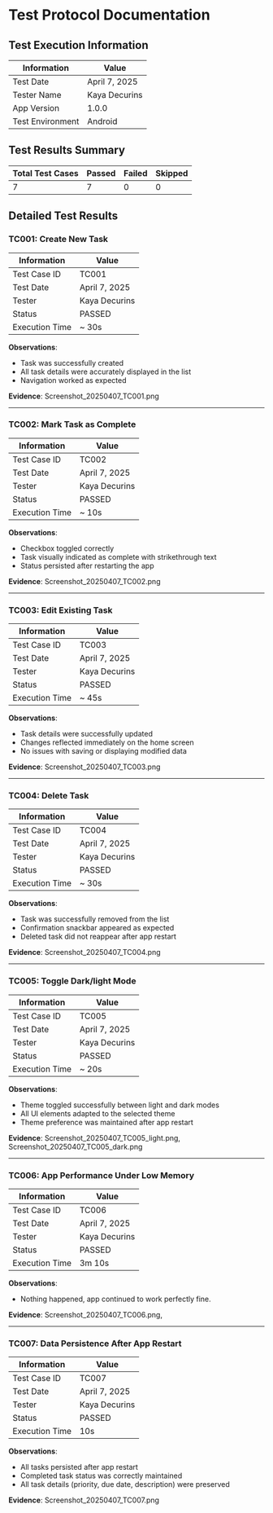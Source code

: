 # Test Protocol Documentation

## Test Execution Information

| Information      | Value                      |
| ---------------- | -------------------------- |
| Test Date        | April 7, 2025              |
| Tester Name      | Kaya Decurins              |
| App Version      | 1.0.0                      |
| Test Environment | Android                    |

## Test Results Summary

| Total Test Cases | Passed | Failed | Skipped |
| ---------------- | ------ | ------ | ------- |
| 7                | 7      | 0      | 0       |

## Detailed Test Results

### TC001: Create New Task

| Information    | Value         |
| -------------- | ------------- |
| Test Case ID   | TC001         |
| Test Date      | April 7, 2025 |
| Tester         | Kaya Decurins |
| Status         | PASSED        |
| Execution Time | ~ 30s         |

**Observations**:

- Task was successfully created
- All task details were accurately displayed in the list
- Navigation worked as expected

**Evidence**: Screenshot_20250407_TC001.png

---

### TC002: Mark Task as Complete

| Information    | Value         |
| -------------- | ------------- |
| Test Case ID   | TC002         |
| Test Date      | April 7, 2025 |
| Tester         | Kaya Decurins |
| Status         | PASSED        |
| Execution Time | ~ 10s         |

**Observations**:

- Checkbox toggled correctly
- Task visually indicated as complete with strikethrough text
- Status persisted after restarting the app

**Evidence**: Screenshot_20250407_TC002.png

---

### TC003: Edit Existing Task

| Information    | Value         |
| -------------- | ------------- |
| Test Case ID   | TC003         |
| Test Date      | April 7, 2025 |
| Tester         | Kaya Decurins |
| Status         | PASSED        |
| Execution Time | ~ 45s         |

**Observations**:

- Task details were successfully updated
- Changes reflected immediately on the home screen
- No issues with saving or displaying modified data

**Evidence**: Screenshot_20250407_TC003.png

---

### TC004: Delete Task

| Information    | Value         |
| -------------- | ------------- |
| Test Case ID   | TC004         |
| Test Date      | April 7, 2025 |
| Tester         | Kaya Decurins |
| Status         | PASSED        |
| Execution Time | ~ 30s         |

**Observations**:

- Task was successfully removed from the list
- Confirmation snackbar appeared as expected
- Deleted task did not reappear after app restart

**Evidence**: Screenshot_20250407_TC004.png

---

### TC005: Toggle Dark/light Mode

| Information    | Value         |
| -------------- | ------------- |
| Test Case ID   | TC005         |
| Test Date      | April 7, 2025 |
| Tester         | Kaya Decurins |
| Status         | PASSED        |
| Execution Time | ~ 20s         |

**Observations**:

- Theme toggled successfully between light and dark modes
- All UI elements adapted to the selected theme
- Theme preference was maintained after app restart

**Evidence**: Screenshot_20250407_TC005_light.png, Screenshot_20250407_TC005_dark.png

---

### TC006: App Performance Under Low Memory

| Information    | Value         |
| -------------- | ------------- |
| Test Case ID   | TC006         |
| Test Date      | April 7, 2025 |
| Tester         | Kaya Decurins |
| Status         | PASSED        |
| Execution Time | 3m 10s        |

**Observations**:

- Nothing happened, app continued to work perfectly fine.

**Evidence**: Screenshot_20250407_TC006.png, 

---

### TC007: Data Persistence After App Restart

| Information    | Value         |
| -------------- | ------------- |
| Test Case ID   | TC007         |
| Test Date      | April 7, 2025 |
| Tester         | Kaya Decurins |
| Status         | PASSED        |
| Execution Time | 10s           |

**Observations**:

- All tasks persisted after app restart
- Completed task status was correctly maintained
- All task details (priority, due date, description) were preserved

**Evidence**: Screenshot_20250407_TC007.png
